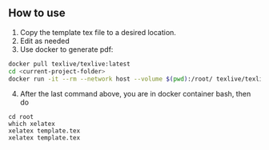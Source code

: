 ## How to use
1. Copy the template tex file to a desired location.
2. Edit as needed
3. Use docker to generate pdf:
```bash
docker pull texlive/texlive:latest
cd <current-project-folder>
docker run -it --rm --network host --volume $(pwd):/root/ texlive/texlive bash
```
4. After the last command above, you are in docker container bash, then do 
```shell
cd root
which xelatex
xelatex template.tex 
xelatex template.tex
```
